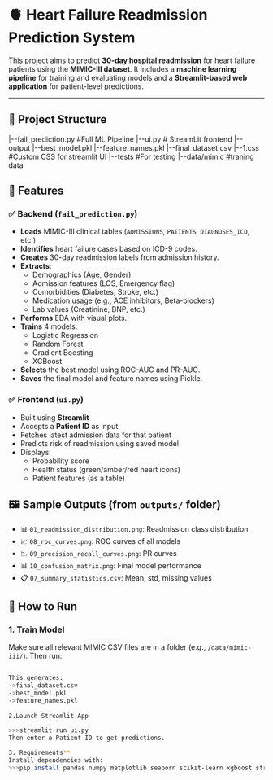 # 🫀 Heart Failure Readmission Prediction System

This project aims to predict **30-day hospital readmission** for heart failure patients using the **MIMIC-III dataset**. It includes a **machine learning pipeline** for training and evaluating models and a **Streamlit-based web application** for patient-level predictions.

---
## 📁 Project Structure

|--fail_prediction.py #Full ML Pipeline
|--ui.py # StreamLit frontend 
|--output
   |--best_model.pkl
   |--feature_names.pkl
   |--final_dataset.csv
|--1.css #Custom CSS for streamlit UI
|--tests #For testing
|--data/mimic #traning data

## 🔧 Features

### ✅ Backend (`fail_prediction.py`)
- **Loads** MIMIC-III clinical tables (`ADMISSIONS`, `PATIENTS`, `DIAGNOSES_ICD`, etc.)
- **Identifies** heart failure cases based on ICD-9 codes.
- **Creates** 30-day readmission labels from admission history.
- **Extracts**:
  - Demographics (Age, Gender)
  - Admission features (LOS, Emergency flag)
  - Comorbidities (Diabetes, Stroke, etc.)
  - Medication usage (e.g., ACE inhibitors, Beta-blockers)
  - Lab values (Creatinine, BNP, etc.)
- **Performs** EDA with visual plots.
- **Trains** 4 models:
  - Logistic Regression
  - Random Forest
  - Gradient Boosting
  - XGBoost
- **Selects** the best model using ROC-AUC and PR-AUC.
- **Saves** the final model and feature names using Pickle.
### ✅ Frontend (`ui.py`)
- Built using **Streamlit**
- Accepts a **Patient ID** as input
- Fetches latest admission data for that patient
- Predicts risk of readmission using saved model
- Displays:
  - Probability score
  - Health status (green/amber/red heart icons)
  - Patient features (as a table)

## 🖼️ Sample Outputs (from `outputs/` folder)
- 📊 `01_readmission_distribution.png`: Readmission class distribution
- 📈 `08_roc_curves.png`: ROC curves of all models
- 📉 `09_precision_recall_curves.png`: PR curves
- 📊 `10_confusion_matrix.png`: Final model performance
- 📋 `07_summary_statistics.csv`: Mean, std, missing values

## 🚀 How to Run

### 1. Train Model
Make sure all relevant MIMIC CSV files are in a folder (e.g., `/data/mimic-iii/`). Then run:
```bash  python heart_failure_model.py

This generates:
->final_dataset.csv
->best_model.pkl
->feature_names.pkl
   
2.Launch Streamlit App

>>>streamlit run ui.py
Then enter a Patient ID to get predictions.

3. Requirements**
Install dependencies with:
>>>pip install pandas numpy matplotlib seaborn scikit-learn xgboost streamlit
